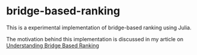# bridge-based-ranking

This is a experimental implementation of bridge-based ranking using Julia. 

The motivation behind this implementation is discussed in my article on [Understanding Bridge Based Ranking](https://jonathanwarden.com/understanding-bridge-based-ranking)
